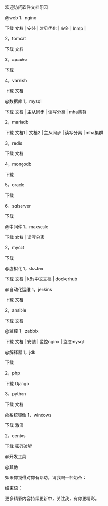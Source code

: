 

欢迎访问软件文档乐园

@web
1，nginx  

下载    文档  |  安装  |  常见优化  |  安全  |  lnmp  |

2，tomcat

下载    文档

3，apache

下载

4，varnish

下载    文档



@数据库
1，mysql

下载    文档  |  主从同步  |  读写分离  |  mha集群

2，mariadb

下载    文档1  |  文档2  |  主从同步  |   读写分离  | mha集群

3，redis

下载    文档

4，mongodb

下载

5，oracle

下载

6，sqlserver

下载



@中间件
1，maxscale

下载    文档   |   读写分离

2，mycat

下载



@虚拟化
1，docker

下载    文档  |  k8s中文文档  |  dockerhub



@自动化运维
1，jenkins  

下载    文档

2，ansible

下载    文档



@监控
1，zabbix

下载   文档  |  安装  |  监控nginx  |  监控mysql



@解释器
1，jdk

下载

2，php

下载    Django

3，python

下载    文档



@系统镜像
1，windows

下载    激活

2，centos

下载    密码破解



@开发工具






@其他






如果你觉得对你有帮助，请我喝一杯奶茶：


结束语：

更多精彩内容持续更新中，关注我，有你更精彩。

